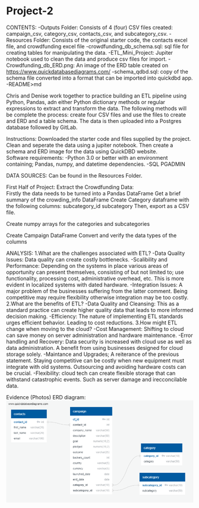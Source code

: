 # Project-2
CONTENTS: 
-Outputs Folder: Consists of 4 (four) CSV files created: campaign_csv, category_csv, contacts_csv, and subcategory_csv.
-Resources Folder: Consists of the original starter code, the contacts excel file, and crowdfunding excel file
-crowdfunding_db_schema.sql: sql file for creating tables for manipulating the data. 
-ETL_Mini_Project: Jupiter notebook used to clean the data and produce csv files for import. 
-Crowdfunding_db_ERD.png: An image of the ERD table created on https://www.quickdatabasediagrams.com/
-schema_qdbd.sql: copy of the schema file converted into a format that can be imported into quickdbd app. 
-README>md

Chris and Denise work together to practice building an ETL pipeline using Python, Pandas, adn either Python dictionary methods or regular expressions to extract and transform the data. The following methods will be complete the process: create four CSV files and use the files to create and ERD and a table schema. The data is then uploaded into a Postgres database followed by GitLab. 

Instructions:
    Downloaded the starter code and files supplied by the project. Clean and seperate the data using a jupiter notebook. 
    Then create a schema and ERD image for the data using QuickDBD website.  
    Software requirements:
-Python 3.0 or better with an environment containing; Pandas, numpy, and datetime dependencies.
-SQL PGADMIN

DATA SOURCES: Can be found in the Resources Folder.
   
First Half of Project:
    Extract the Crowdfunding Data:  
    Firstly the data needs to be turned into a Pandas DataFrame
    Get a brief summary of the crowding_info DataFrame
Create Category dataframe with the following columns:
    subcategory_id
    subcategory
Then, export as a CSV file. 

Create numpy arrays for the categories and subcategories

Create Campaign DataFrame
Convert and verify the data types of the columns
 

ANALYSIS:
1.What are the challenges associated with ETL?
-Data Quality Issues: Data quality can create costly bottlenecks.
-Scalibility and Performance: Depending on the systems in place various areas of opportunity can present themselves, consisting of but not limited to; use functionality, processing cost, administrative overhead, etc. This is more evident in localized systems with dated hardware. 
-Integration Issues: A major problem of the businesses suffering from the latter comment. Being competitive may require flexibility otherwise integration may be too costly.
2.What are the benefits of ETL?
-Data Quality and Cleansing: This as a standard practice can create higher quality data that leads to more informed decision making.
-Efficiency: The nature of implementing ETL standards urges efficient behavior. Leading to cost reductions.
3.How might ETL change when moving to the cloud?
-Cost Management: Shifting to cloud can save money on server administration and hardware maintenance.
-Error handling and Recovery: Data security is increased with cloud use as well as data administration. A benefit from using businesses designed for cloud storage solely. 
-Maintance and Upgrades; A reiterance of the previous statement. Staying competitive can be costly when new equipment must integrate with old systems. Outsourcing and avoiding hardware costs can be crucial.
-Flexibility: cloud tech can create flexible storage that can withstand catastrophic events. Such as server damage and irecconcilable data. 

Evidence (Photos)
ERD diagram:
![alt text](<ERD Diagram.png>)


